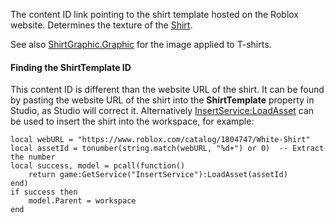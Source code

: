 The content ID link pointing to the shirt template hosted on the Roblox
website. Determines the texture of the [Shirt](https://create.roblox.com/docs/reference/engine/classes/Shirt).

See also [ShirtGraphic.Graphic](https://create.roblox.com/docs/reference/engine/classes/ShirtGraphic#Graphic) for the image applied to T-shirts.

#### Finding the ShirtTemplate ID

This content ID is different than the website URL of the shirt. It can be
found by pasting the website URL of the shirt into the **ShirtTemplate**
property in Studio, as Studio will correct it. Alternatively
[InsertService:LoadAsset](https://create.roblox.com/docs/reference/engine/classes/InsertService#LoadAsset) can be used to insert the shirt into the
workspace, for example:

```
local webURL = "https://www.roblox.com/catalog/1804747/White-Shirt"
local assetId = tonumber(string.match(webURL, "%d+") or 0)  -- Extract the number
local success, model = pcall(function()
	return game:GetService("InsertService"):LoadAsset(assetId)
end)
if success then
	model.Parent = workspace
end
```